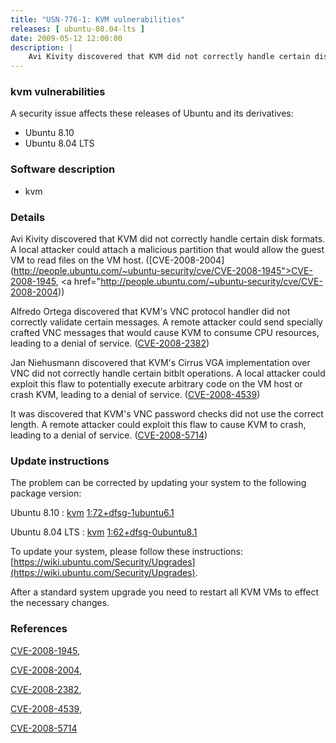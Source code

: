 ```yaml
---
title: "USN-776-1: KVM vulnerabilities"
releases: [ ubuntu-08.04-lts ]
date: 2009-05-12 12:00:00
description: |
    Avi Kivity discovered that KVM did not correctly handle certain disk formats.  A local attacker could attach a malicious partition that would allow the guest VM to read files on the VM host. ([CVE-2008-2004](http://people.ubuntu.com/~ubuntu-security/cve/CVE-2008-1945">CVE-2008-1945</a>, <a href="http://people.ubuntu.com/~ubuntu-security/cve/CVE-2008-2004))
--- 
```

 
### kvm vulnerabilities

A security issue affects these releases of Ubuntu and its derivatives:

* Ubuntu 8.10
* Ubuntu 8.04 LTS

### Software description

* kvm 

### Details

Avi Kivity discovered that KVM did not correctly handle certain disk formats. A local attacker could attach a malicious partition that would allow the guest VM to read files on the VM host. ([CVE-2008-2004](http://people.ubuntu.com/~ubuntu-security/cve/CVE-2008-1945">CVE-2008-1945</a>, <a href="http://people.ubuntu.com/~ubuntu-security/cve/CVE-2008-2004))

Alfredo Ortega discovered that KVM&#39;s VNC protocol handler did not correctly validate certain messages. A remote attacker could send specially crafted VNC messages that would cause KVM to consume CPU resources, leading to a denial of service. ([CVE-2008-2382](http://people.ubuntu.com/~ubuntu-security/cve/CVE-2008-2382))

Jan Niehusmann discovered that KVM&#39;s Cirrus VGA implementation over VNC did not correctly handle certain bitblt operations. A local attacker could exploit this flaw to potentially execute arbitrary code on the VM host or crash KVM, leading to a denial of service. ([CVE-2008-4539](http://people.ubuntu.com/~ubuntu-security/cve/CVE-2008-4539))

It was discovered that KVM&#39;s VNC password checks did not use the correct length. A remote attacker could exploit this flaw to cause KVM to crash, leading to a denial of service. ([CVE-2008-5714](http://people.ubuntu.com/~ubuntu-security/cve/CVE-2008-5714)) 

### Update instructions

The problem can be corrected by updating your system to the following package version:

Ubuntu 8.10
 : [kvm](https://launchpad.net/ubuntu/+source/kvm) <span> [1:72+dfsg-1ubuntu6.1](https://launchpad.net/ubuntu/+source/kvm/1:72+dfsg-1ubuntu6.1) </span> 

Ubuntu 8.04 LTS
 : [kvm](https://launchpad.net/ubuntu/+source/kvm) <span> [1:62+dfsg-0ubuntu8.1](https://launchpad.net/ubuntu/+source/kvm/1:62+dfsg-0ubuntu8.1) </span> 

To update your system, please follow these instructions: [https://wiki.ubuntu.com/Security/Upgrades](https://wiki.ubuntu.com/Security/Upgrades).

After a standard system upgrade you need to restart all KVM VMs to effect the necessary changes. 

### References

 [CVE-2008-1945](http://people.ubuntu.com/~ubuntu-security/cve/CVE-2008-1945), 

 [CVE-2008-2004](http://people.ubuntu.com/~ubuntu-security/cve/CVE-2008-2004), 

 [CVE-2008-2382](http://people.ubuntu.com/~ubuntu-security/cve/CVE-2008-2382), 

 [CVE-2008-4539](http://people.ubuntu.com/~ubuntu-security/cve/CVE-2008-4539), 

 [CVE-2008-5714](http://people.ubuntu.com/~ubuntu-security/cve/CVE-2008-5714)
 
